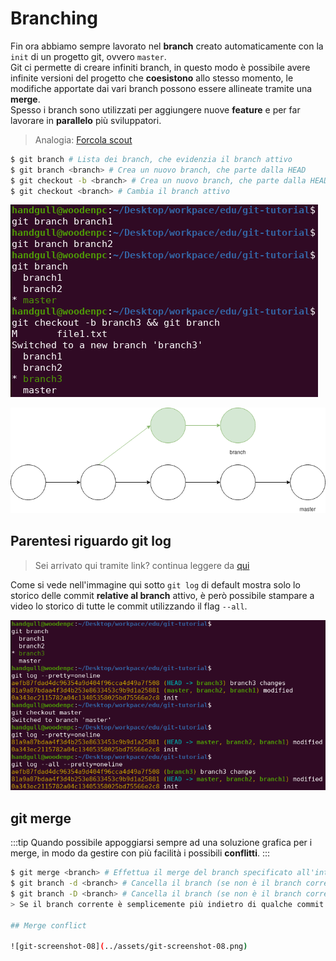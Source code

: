 # Branching
Fin ora abbiamo sempre lavorato nel **branch** creato automaticamente con la `init` di un progetto git, ovvero `master`.<br>
Git ci permette di creare infiniti branch, in questo modo è possibile avere infinite versioni del progetto che **coesistono** allo stesso momento, le modifiche apportate dai vari branch possono essere allineate tramite una **merge**.<br>
Spesso i branch sono utilizzati per aggiungere nuove **feature** e per far lavorare in **parallelo** più sviluppatori.
> Analogia: [Forcola scout](https://it.scoutwiki.org/Forcola])
```sh
$ git branch # Lista dei branch, che evidenzia il branch attivo
$ git branch <branch> # Crea un nuovo branch, che parte dalla HEAD
$ git checkout -b <branch> # Crea un nuovo branch, che parte dalla HEAD e cambia il branch attivo in quello appena creato
$ git checkout <branch> # Cambia il branch attivo
```

![git-screenshot-06](../assets/git-screenshot-06.png)

![git-diagrams-03](../assets/git-diagrams-03.png)

## Parentesi riguardo git log

> Sei arrivato qui tramite link? continua leggere da [qui](../backtracking#branching)

Come si vede nell'immagine qui sotto `git log` di default mostra solo lo storico delle commit **relative al branch** attivo, è però possibile stampare a video lo storico di tutte le commit utilizzando il flag `--all`.

![git-screenshot-07](../assets/git-screenshot-07.png)

## git merge
:::tip
Quando possibile appoggiarsi sempre ad una soluzione grafica per i merge, in modo da gestire con più facilità i possibili **conflitti**.
:::
```sh
$ git merge <branch> # Effettua il merge del branch specificato all'interno del branch corrente
$ git branch -d <branch> # Cancella il branch (se non è il branch corrente) SE E SOLO SE quel branch è già stato mergiato
$ git branch -D <branch> # Cancella il branch (se non è il branch corrente) in ogni caso
> Se il branch corrente è semplicemente più indietro di qualche commit il risultato della merge sarà un **fast forward**

## Merge conflict

![git-screenshot-08](../assets/git-screenshot-08.png)